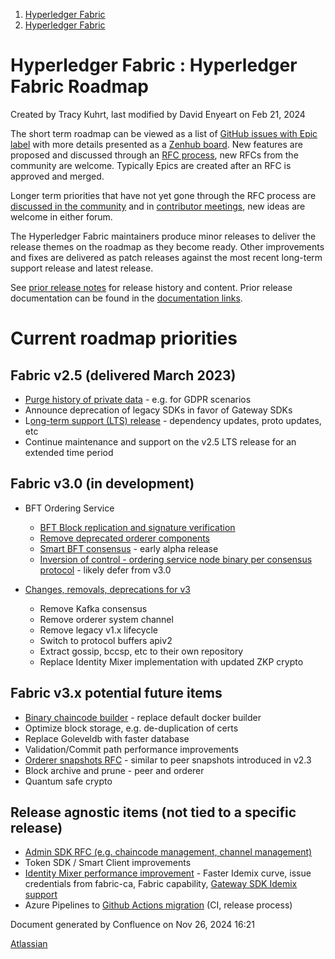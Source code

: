 1. [Hyperledger Fabric](index.html)
2. [Hyperledger Fabric](Hyperledger-Fabric_22839309.html)

# Hyperledger Fabric : Hyperledger Fabric Roadmap

Created by Tracy Kuhrt, last modified by David Enyeart on Feb 21, 2024

The short term roadmap can be viewed as a list of [GitHub issues with Epic label](https://github.com/hyperledger/fabric/labels/Epic) with more details presented as a [Zenhub board](https://app.zenhub.com/workspaces/fabric-57c43689b6f3d8060d082cf1/board). New features are proposed and discussed through an [RFC process](https://github.com/hyperledger/fabric-rfcs), new RFCs from the community are welcome. Typically Epics are created after an RFC is approved and merged.

Longer term priorities that have not yet gone through the RFC process are [discussed in the community](https://hyperledger-fabric.readthedocs.io/en/latest/CONTRIBUTING.html#communications-and-getting-help) and in [contributor meetings](https://lf-hyperledger.atlassian.net/wiki/display/fabric/Contributor+Meetings), new ideas are welcome in either forum.

The Hyperledger Fabric maintainers produce minor releases to deliver the release themes on the roadmap as they become ready. Other improvements and fixes are delivered as patch releases against the most recent long-term support release and latest release.

See [prior release notes](https://github.com/hyperledger/fabric/releases) for release history and content. Prior release documentation can be found in the [documentation links](https://github.com/hyperledger/fabric#documentation-getting-started-and-developer-guides).

# Current roadmap priorities

## Fabric v2.5 (delivered March 2023)

- [Purge history of private data](https://github.com/hyperledger/fabric/issues/2787) - e.g. for GDPR scenarios
- Announce deprecation of legacy SDKs in favor of Gateway SDKs
- L[ong-term support (LTS) release](https://github.com/hyperledger/fabric/issues/3464) - dependency updates, proto updates, etc
- Continue maintenance and support on the v2.5 LTS release for an extended time period

## Fabric v3.0 (in development)

- BFT Ordering Service
  
  - [BFT Block replication and signature verification](https://github.com/hyperledger/fabric/issues/3411)
  - [Remove deprecated orderer components](https://github.com/hyperledger/fabric/issues/3511)
  - [Smart BFT consensus](https://github.com/hyperledger/fabric/issues/3771) - early alpha release
  - [Inversion of control - ordering service node binary per consensus protocol](https://github.com/hyperledger/fabric/issues/3512) - likely defer from v3.0
- [Changes, removals, deprecations for v3](https://github.com/hyperledger/fabric/issues/3663)
  
  - Remove Kafka consensus
  - Remove orderer system channel
  - Remove legacy v1.x lifecycle
  - Switch to protocol buffers apiv2
  - Extract gossip, bccsp, etc to their own repository
  - Replace Identity Mixer implementation with updated ZKP crypto

## Fabric v3.x potential future items

- [Binary chaincode builder](https://github.com/hyperledger/fabric/issues/3649) - replace default docker builder
- Optimize block storage, e.g. de-duplication of certs
- Replace Goleveldb with faster database
- Validation/Commit path performance improvements
- [Orderer snapshots RFC](https://github.com/hyperledger/fabric-rfcs/blob/main/text/0000-orderer-snapshot.md) - similar to peer snapshots introduced in v2.3
- Block archive and prune - peer and orderer
- Quantum safe crypto

## Release agnostic items (not tied to a specific release)

- [Admin SDK RFC (e.g. chaincode management, channel management)](https://github.com/hyperledger/fabric-rfcs/pull/55)
- Token SDK / Smart Client improvements
- [Identity Mixer performance improvement](https://github.com/hyperledger/fabric/issues/3356) - Faster Idemix curve, issue credentials from fabric-ca, Fabric capability, [Gateway SDK Idemix support](https://github.com/hyperledger/fabric-gateway/issues/242)
- Azure Pipelines to [Github Actions migration](https://github.com/hyperledger/fabric-gateway/issues/361) (CI, release process)

Document generated by Confluence on Nov 26, 2024 16:21

[Atlassian](http://www.atlassian.com/)
